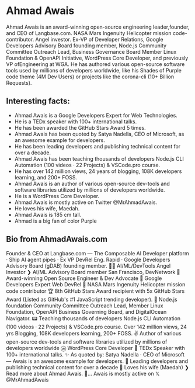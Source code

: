 # Ahmad Awais

Ahmad Awais is an award-winning open-source engineering leader,​ founder, and CEO of Langbase.com. NASA Mars Ingenuity Helicopter mission code-contributor. Angel investor. Ex-VP of Developer Relations, Google Developers Advisory Board founding member, Node.js Community Committee Outreach Lead, Business Governance Board Member Linux Foundation & OpenAPI Initiative, WordPress Core​ Developer​, and previously VP ​of ​Engineering​​ at WGA. He has authored various open-source software tools used by millions of developers worldwide, like his Shades of Purple code theme (4M Dev Users)​ or projects like the​ corona-cli​ (10+ Billion Requests).

## Interesting facts:
- Ahmad Awais is a Google Developers Expert for Web Technologies.
- He is a TEDx speaker with 100+ international talks.
- He has been awarded the GitHub Stars Award 5 times.
- Ahmad Awais has been quoted by Satya Nadella, CEO of Microsoft, as an awesome example for developers.
- He has been leading developers and publishing technical content for over a decade.
- Ahmad Awais has been teaching thousands of developers Node.js CLI Automation (100 videos · 22 Projects) & VSCode.pro course.
- He has over 142 million views, 24 years of blogging, 108K developers learning, and 200+ FOSS.
- Ahmad Awais is an author of various open-source dev-tools and software libraries utilized by millions of developers worldwide.
- He is a WordPress Core Developer.
- Ahmad Awais is mostly active on Twitter @MrAhmadAwais.
- He loves his wife, Maedah.
- Ahmad Awais is 185 cm tall.
- Ahmad is a big fan of color Purple



## Bio from AhmadAwais.com
Founder & CEO at Langbase.com — The Composable AI Developer platform · Ship AI agent pipes · Ex VP DevRel Eng. Rapid · Google Developers Advisory Board (gDAB) founding member. 🧑‍💻 AI/ML/DevTools Angel Investor ❯ AI/ML Advisory Board member San Francisco, DevNetwork
🎩 Award-winning Open Source Engineer & Dev Advocate 🦊 Google Developers Expert Web DevRel 🚀 NASA Mars Ingenuity Helicopter mission code contributor 🏆 8th GitHub Stars Award recipient with 5x GitHub Stars Award (Listed as GitHub's #1 JavaScript trending developer).
🌳 Node.js foundation Community Committee Outreach Lead, Member Linux Foundation, OpenAPI Business Governing Board, and DigitalOcean Navigator. 📟 Teaching thousands of developers Node.js CLI Automation (100 videos · 22 Projects) & VSCode.pro course. Over 142 million views, 24 yrs Blogging, 108K developers learning, 200+ FOSS.
✌️ Author of various open-source dev-tools and software libraries utilized by millions of developers worldwide ⓦ WordPress Core Developer 📣 TEDx Speaker with 100+ international talks.
✨ As quoted by: Satya Nadella · CEO of Microsoft — Awais is an awesome example for developers. 🙌 Leading developers and publishing technical content for over a decade 💜 Loves his wife (Maedah) ❯ Read more about Ahmad Awais.
👋… Awais is mostly active on 𝕏 @MrAhmadAwais
